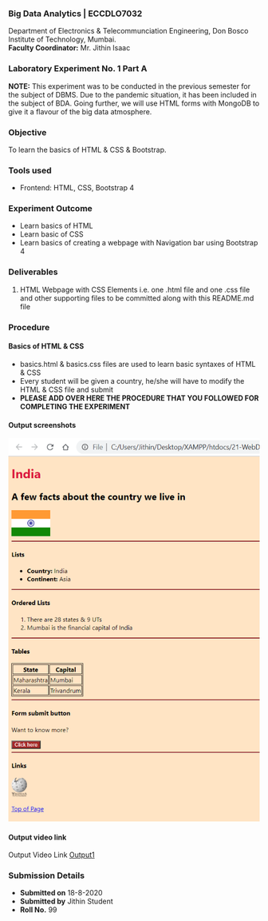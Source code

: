 ### Big Data Analytics | ECCDLO7032 
Department of Electronics & Telecommunciation Engineering, 
Don Bosco Institute of Technology, Mumbai.  
**Faculty Coordinator:** Mr. Jithin Isaac

### Laboratory Experiment No. 1 Part A

 **NOTE:** This experiment was to be conducted in the previous semester for the subject of DBMS. Due to the pandemic situation, it has been included in the subject of BDA. Going further, we will use HTML forms with MongoDB to give it a flavour of the big data atmosphere.

### Objective  
To learn the basics of HTML & CSS & Bootstrap.

### Tools used  
- Frontend: HTML, CSS, Bootstrap 4 

### Experiment Outcome
- Learn basics of HTML  
- Learn basic of CSS
- Learn basics of creating a webpage with Navigation bar using Bootstrap 4

### Deliverables
1. HTML Webpage with CSS Elements i.e. one .html file and one .css file and other supporting files to be committed along with this README.md file 

### Procedure
#### Basics of HTML & CSS
- basics.html & basics.css files are used to learn basic syntaxes of HTML & CSS
- Every student will be given a country, he/she will have to modify the HTML & CSS file and submit
- **PLEASE ADD OVER HERE THE PROCEDURE THAT YOU FOLLOWED FOR COMPLETING THE EXPERIMENT**

#### Output screenshots
 ![Output1](output1.png) 

#### Output video link
 Output Video Link [Output1](https://drive.google.com/file/d/1yDTDFoH61HJtHhNwGfd2ZgfkBZqDXTgx/view?usp=sharing)

### Submission Details
- **Submitted on** 18-8-2020
- **Submitted by** Jithin Student
- **Roll No.** 99
